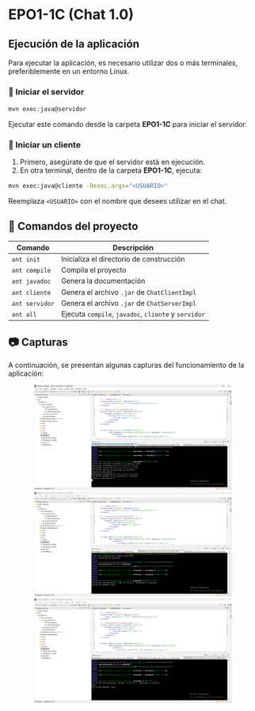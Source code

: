 # EPO1-1C (Chat 1.0)

## Ejecución de la aplicación

Para ejecutar la aplicación, es necesario utilizar dos o más terminales, preferiblemente en un entorno Linux.

### 🚀 Iniciar el servidor
```sh
mvn exec:java@servidor
```
Ejecutar este comando desde la carpeta **EPO1-1C** para iniciar el servidor.

### 💬 Iniciar un cliente
1. Primero, asegúrate de que el servidor está en ejecución.
2. En otra terminal, dentro de la carpeta **EPO1-1C**, ejecuta:
```sh
mvn exec:java@cliente -Dexec.args="<USUARIO>"
```
Reemplaza `<USUARIO>` con el nombre que desees utilizar en el chat.

## 📌 Comandos del proyecto

| Comando             | Descripción                                          |
|---------------------|------------------------------------------------------|
| `ant init`         | Inicializa el directorio de construcción             |
| `ant compile`      | Compila el proyecto                                  |
| `ant javadoc`      | Genera la documentación                              |
| `ant cliente`      | Genera el archivo `.jar` de `ChatClientImpl`         |
| `ant servidor`     | Genera el archivo `.jar` de `ChatServerImpl`         |
| `ant all`          | Ejecuta `compile`, `javadoc`, `cliente` y `servidor` |

## 📷 Capturas
A continuación, se presentan algunas capturas del funcionamiento de la aplicación:

<p align="center">
    <img src="./EPO1-1C/images/imagen1.png" alt="Captura 1" width="400px"><br>
    <img src="./EPO1-1C/images/imagen2.png" alt="Captura 2" width="400px"><br>
    <img src="./EPO1-1C/images/imagen3.png" alt="Captura 3" width="400px">
</p>
